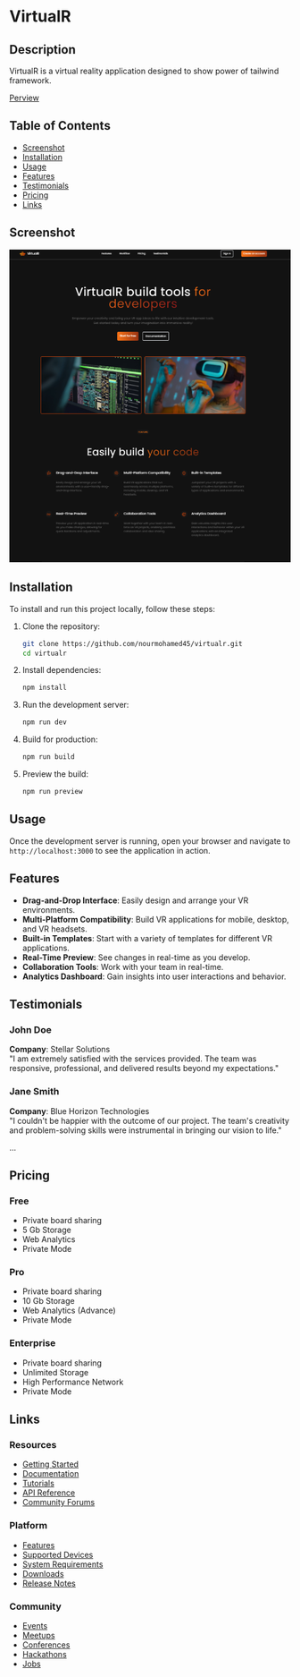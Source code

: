 # VirtualR

## Description
VirtualR is a virtual reality application designed to show power of tailwind framework.

[Perview](https://virtualr-snowy.vercel.app/)

## Table of Contents
- [Screenshot](#screenshot)
- [Installation](#installation)
- [Usage](#usage)
- [Features](#features)
- [Testimonials](#testimonials)
- [Pricing](#pricing)
- [Links](#links)



## Screenshot
![Website Screenshot](./src/assets/website-screenshot.png)

## Installation
To install and run this project locally, follow these steps:

1. Clone the repository:
    ```bash
    git clone https://github.com/nourmohamed45/virtualr.git
    cd virtualr
    ```

2. Install dependencies:
    ```bash
    npm install
    ```

3. Run the development server:
    ```bash
    npm run dev
    ```

4. Build for production:
    ```bash
    npm run build
    ```

5. Preview the build:
    ```bash
    npm run preview
    ```

## Usage
Once the development server is running, open your browser and navigate to `http://localhost:3000` to see the application in action.

## Features
- **Drag-and-Drop Interface**: Easily design and arrange your VR environments.
- **Multi-Platform Compatibility**: Build VR applications for mobile, desktop, and VR headsets.
- **Built-in Templates**: Start with a variety of templates for different VR applications.
- **Real-Time Preview**: See changes in real-time as you develop.
- **Collaboration Tools**: Work with your team in real-time.
- **Analytics Dashboard**: Gain insights into user interactions and behavior.

## Testimonials
### John Doe
**Company**: Stellar Solutions  
"I am extremely satisfied with the services provided. The team was responsive, professional, and delivered results beyond my expectations."

### Jane Smith
**Company**: Blue Horizon Technologies  
"I couldn't be happier with the outcome of our project. The team's creativity and problem-solving skills were instrumental in bringing our vision to life."

...

## Pricing
### Free
- Private board sharing
- 5 Gb Storage
- Web Analytics
- Private Mode

### Pro
- Private board sharing
- 10 Gb Storage
- Web Analytics (Advance)
- Private Mode

### Enterprise
- Private board sharing
- Unlimited Storage
- High Performance Network
- Private Mode

## Links
### Resources
- [Getting Started](#)
- [Documentation](#)
- [Tutorials](#)
- [API Reference](#)
- [Community Forums](#)

### Platform
- [Features](#)
- [Supported Devices](#)
- [System Requirements](#)
- [Downloads](#)
- [Release Notes](#)

### Community
- [Events](#)
- [Meetups](#)
- [Conferences](#)
- [Hackathons](#)
- [Jobs](#)




